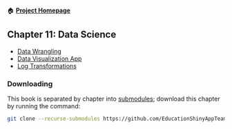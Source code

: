 :house: [**Project Homepage**](https://github.com/EducationShinyAppTeam/BOAST)

## Chapter 11: Data Science
- [Data Wrangling](https://github.com/EducationShinyAppTeam/Data_Wrangling)
- [Data Visualization App](https://github.com/EducationShinyAppTeam/Data_Visualization)
- [Log Transformations](https://github.com/EducationShinyAppTeam/Log_Transformations)

### Downloading
This book is separated by chapter into [submodules](https://git-scm.com/book/en/v2/Git-Tools-Submodules); download this chapter by running the command:
```bash
git clone --recurse-submodules https://github.com/EducationShinyAppTeam/11-Data_Science
```
